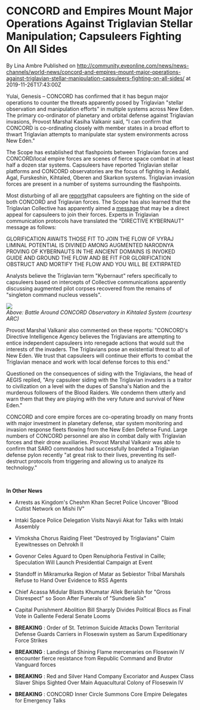 # CONCORD and Empires Mount Major Operations Against Triglavian Stellar Manipulation; Capsuleers Fighting On All Sides
By Lina Ambre
Published on http://community.eveonline.com/news/news-channels/world-news/concord-and-empires-mount-major-operations-against-triglavian-stellar-manipulation-capsuleers-fighting-on-all-sides/ at 2019-11-26T17:43:00Z

Yulai, Genesis – CONCORD has confirmed that it has begun major operations to counter the threats apparently posed by Triglavian "stellar observation and manipulation efforts" in multiple systems across New Eden. The primary co-ordinator of planetary and orbital defense against Triglavian invasions, Provost Marshal Kasiha Valkanir said, "I can confirm that CONCORD is co-ordinating closely with member states in a broad effort to thwart Triglavian attempts to manipulate star system environments across New Eden."

The Scope has established that flashpoints between Triglavian forces and CONCORD/local empire forces are scenes of fierce space combat in at least half a dozen star systems. Capsuleers have reported Triglavian stellar platforms and CONCORD observatories are the focus of fighting in Aedald, Agal, Furskeshin, Kihtaled, Oberen and Skarkon systems. Triglavian invasion forces are present in a number of systems surrounding the flashpoints.

Most disturbing of all are [reports](https://forums.eveonline.com/t/arc-breaking-triglavian-battle-escalates-in-amarr-space/202835)that capsuleers are fighting on the side of both CONCORD and Triglavian forces. The Scope has also learned that the Triglavian Collective has apparently aimed a [message](https://web.ccpgamescdn.com/fiction/eveonline/Triglavian/rani9921.mp4) that may be a direct appeal for capsuleers to join their forces. Experts in Triglavian communication protocols have translated the "DIRECTIVE KYBERNAUT" message as follows:

GLORIFICATION AWAITS THOSE FIT TO JOIN THE FLOW OF VYRAJ  
 LIMINAL POTENTIAL IS DIVINED AMONG AUGMENTED NARODNYA  
 PROVING OF KYBERNAUTS IN THE ANCIENT DOMAINS IS INVOKED  
 GUIDE AND GROUND THE FLOW AND BE FIT FOR GLORIFICATION  
 OBSTRUCT AND MORTIFY THE FLOW AND YOU WILL BE EXTIRPATED

Analysts believe the Triglavian term "Kybernaut" refers specifically to capsuleers based on intercepts of Collective communications apparently discussing augmented pilot corpses recovered from the remains of "singleton command nucleus vessels".

![](https://web.ccpgamescdn.com/fiction/eveonline/worldnews/images/CONCORD_Observatory_Battle.jpeg)  
_Above: Battle Around CONCORD Observatory in Kihtaled System (courtesy ARC)_

Provost Marshal Valkanir also commented on these reports: "CONCORD's Directive Intelligence Agency believes the Triglavians are attempting to entice independent capsuleers into renegade actions that would suit the interests of the invaders. The Triglavians pose an existential threat to all of New Eden. We trust that capsuleers will continue their efforts to combat the Triglavian menace and work with local defense forces to this end."

Questioned on the consequences of siding with the Triglavians, the head of AEGIS replied, "Any capsuleer siding with the Triglavian invaders is a traitor to civilization on a level with the dupes of Sansha's Nation and the murderous followers of the Blood Raiders. We condemn them utterly and warn them that they are playing with the very future and survival of New Eden."

CONCORD and core empire forces are co-operating broadly on many fronts with major investment in planetary defense, star system monitoring and invasion response fleets flowing from the New Eden Defense Fund. Large numbers of CONCORD personnel are also in combat daily with Triglavian forces and their drone auxiliaries. Provost Marshal Valkanir was able to confirm that SARO commandos had successfully boarded a Triglavian defense pylon recently "at great risk to their lives, preventing its self-destruct protocols from triggering and allowing us to analyze its technology."

&nbsp;

**In Other News**

- Arrests as Kingdom's Cheshm Khan Secret Police Uncover "Blood Cultist Network on Mishi IV"

- Intaki Space Police Delegation Visits Navyii Akat for Talks with Intaki Assembly

- Vimoksha Chorus Raiding Fleet "Destroyed by Triglavians" Claim Eyewitnesses on Dehrokh II

- Govenor Celes Aguard to Open Renuiphoria Festival in Caille; Speculation Will Launch Presidential Campaign at Event

- Standoff in Mikramurka Region of Matar as Sebiestor Tribal Marshals Refuse to Hand Over Evidence to RSS Agents

- Chief Acassa Midular Blasts Khumatar Allek Berialsh for "Gross Disrespect" so Soon After Funerals of "Sundsele Six"

- Capital Punishment Abolition Bill Sharply Divides Political Blocs as Final Vote in Gallente Federal Senate Looms

- **BREAKING** : Order of St. Tetrimon Suicide Attacks Down Territorial Defense Guards Carriers in Floseswin system as Sarum Expeditionary Force Strikes

- **BREAKING** : Landings of Shining Flame mercenaries on Floseswin IV encounter fierce resistance from Republic Command and Brutor Vanguard forces

- **BREAKING** : Red and Silver Hand Company Excoriator and Auspex Class Slaver Ships Sighted Over Main Aquacultural Colony of Floseswin IV

- **BREAKING** : CONCORD Inner Circle Summons Core Empire Delegates for Emergency Talks

&nbsp;

